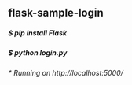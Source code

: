 ## flask-sample-login


#####  $ pip install Flask
#####  $ python login.py

###### * Running on http://localhost:5000/
